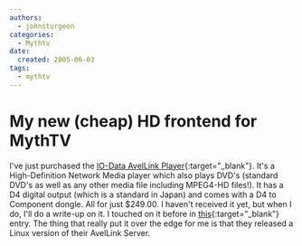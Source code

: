 ```yaml
---
authors:
  - johnsturgeon
categories:
  - Mythtv
date:
  created: 2005-06-03
tags:
  - mythtv
---
```


# My new (cheap) HD frontend for MythTV

I've just purchased the [IO-Data AvelLink Player](http://www.iodata.com/products/products.php?cat=HNP&sc=AVEL&ts=2&tsc=15&sc=AVEL&pId=AVLP2%2FDVDLA){:target="_blank"}. It's a High-Definition Network Media player which also plays DVD's (standard DVD's as well as any other media file including MPEG4-HD files!). It has a D4 digital output (which is a standard in Japan) and comes with a D4 to Component dongle. All for just $249.00. I haven't received it yet, but when I do, I'll do a write-up on it. I touched on it before in [this](http://www.sturgeonfamily.com/2005/01/divx-networks-say-hd-dvd-is-ready-now.php){:target="_blank"} entry. The thing that really put it over the edge for me is that they released a Linux version of their AvelLink Server.
